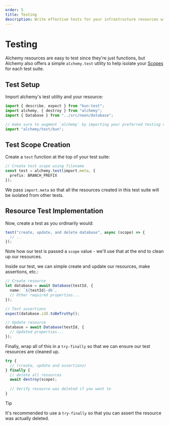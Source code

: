 ```yaml
---
order: 5
title: Testing
description: Write effective tests for your infrastructure resources with Alchemy's testing utilities. Learn proper test setup, resource assertions, and automatic cleanup.
---
```


# Testing

Alchemy resources are easy to test since they're just functions, but Alchemy also offers a simple `alchemy.test` utility to help isolate your [Scopes](../concepts/scope.md) for each test suite.

## Test Setup

Import alchemy's test utility and your resource:

```typescript
import { describe, expect } from "bun:test";
import alchemy, { destroy } from "alchemy";
import { Database } from "../src/neon/database";

// make sure to augment `alchemy` by importing your preferred testing utility
import "alchemy/test/bun";
```

## Test Scope Creation

Create a `test` function at the top of your test suite:

```typescript
// Create test scope using filename
const test = alchemy.test(import.meta, {
  prefix: BRANCH_PREFIX
});
```

We pass `import.meta` so that all the resources created in this test suite will be isolated from other tests.

## Resource Test Implementation

Now, create a test as you ordinarily would:

```typescript
test("create, update, and delete database", async (scope) => {
  // ..
});
```

Note how our test is passed a `scope` value - we'll use that at the end to clean up our resources.

Inside our test, we can simple create and update our resources, make assertions, etc.:
```ts
// Create resource
let database = await Database(testId, {
  name: `${testId}-db`,
  // Other required properties...
});

// Test assertions
expect(database.id).toBeTruthy();

// Update resource
database = await Database(testId, {
  // Updated properties...
});
```

Finally, wrap all of this in a `try-finally` so that we can ensure our test resources are cleaned up.

```ts
try {
  // (create, update and assertions)
} finally {
  // delete all resources
  await destroy(scope);
  
  // Verify resource was deleted if you want to
}
```

> [!TIP]
> It's recommended to use a `try-finally` so that you can assert the resource was actually deleted. 

